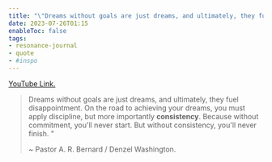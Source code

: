 ```yaml
---
title: "\"Dreams without goals are just dreams, and ultimately, they fuel disappointment\""
date: 2023-07-26T01:15
enableToc: false
tags:
- resonance-journal
- quote
- #inspo
---
```


[YouTube Link.](https://www.youtube.com/shorts/LspuaSV_qII) 

>Dreams without goals are just dreams, and ultimately, they fuel disappointment. On the road to achieving your dreams, you must apply discipline, but more importantly **consistency**.  Because without commitment, you'll never start. But without consistency, you'll never finish. " 
>
>~ Pastor A. R. Bernard / Denzel Washington. 

